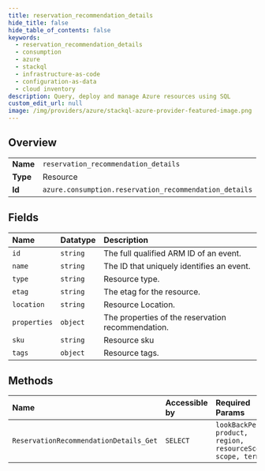```yaml
---
title: reservation_recommendation_details
hide_title: false
hide_table_of_contents: false
keywords:
  - reservation_recommendation_details
  - consumption
  - azure    
  - stackql
  - infrastructure-as-code
  - configuration-as-data
  - cloud inventory
description: Query, deploy and manage Azure resources using SQL
custom_edit_url: null
image: /img/providers/azure/stackql-azure-provider-featured-image.png
---
```

  
    

## Overview
<table><tbody>
<tr><td><b>Name</b></td><td><code>reservation_recommendation_details</code></td></tr>
<tr><td><b>Type</b></td><td>Resource</td></tr>
<tr><td><b>Id</b></td><td><code>azure.consumption.reservation_recommendation_details</code></td></tr>
</tbody></table>

## Fields
| Name | Datatype | Description |
|:-----|:---------|:------------|
| `id` | `string` | The full qualified ARM ID of an event. |
| `name` | `string` | The ID that uniquely identifies an event.  |
| `type` | `string` | Resource type. |
| `etag` | `string` | The etag for the resource. |
| `location` | `string` | Resource Location. |
| `properties` | `object` | The properties of the reservation recommendation. |
| `sku` | `string` | Resource sku |
| `tags` | `object` | Resource tags. |
## Methods
| Name | Accessible by | Required Params |
|:-----|:--------------|:----------------|
| `ReservationRecommendationDetails_Get` | `SELECT` | `lookBackPeriod, product, region, resourceScope, scope, term` |
